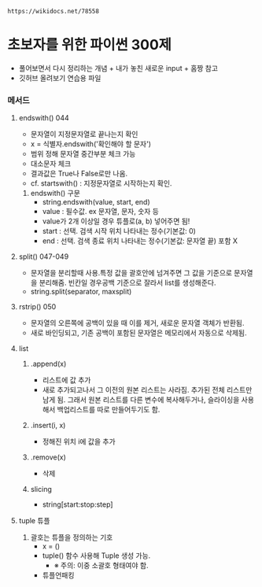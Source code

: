 `https://wikidocs.net/78558`

# 초보자를 위한 파이썬 300제
- 풀어보면서 다시 정리하는 개념 + 내가 놓친 새로운 input + 홈짱 참고
- 깃허브 올려보기 연습용 파일

### 메서드
1. endswith() 044
    - 문자열이 지정문자열로 끝나는지 확인
    - x = 식별자.endswith('확인해야 할 문자')
    - 범위 정해 문자열 중간부분 체크 가능
    - 대소문자 체크
    - 결과값은 True나 False로만 나옴.
    - cf. startswith() : 지정문자열로 시작하는지 확인.
  
    1) endswith() 구문
       - string.endswith(value, start, end) 
       - value : 필수값. ex 문자열, 문자, 숫자 등
       - value가 2개 이상일 경우 튜플로(a, b) 넣어주면 됨!
       - start : 선택. 검색 시작 위치 나타내는 정수(기본값: 0)
       - end : 선택. 검색 종료 위치 나타내는 정수(기본값: 문자열 끝) 포함 X
       
2. split() 047-049
   - 문자열을 분리할때 사용.특정 값을 괄호안에 넘겨주면 그 값을 기준으로 문자열을 분리해줌. 빈칸일 경우공백 기준으로 잘라서 list를 생성해준다.
   - string.split(separator, maxsplit)
  
3. rstrip() 050
   - 문자열의 오른쪽에 공백이 있을 때 이를 제거, 새로운 문자열 객체가 반환됨.
   - 새로 바인딩되고, 기존 공백이 포함된 문자열은 메모리에서 자동으로 삭제됨.


1. list
   1) .append(x)
      - 리스트에 값 추가
      - 새로 추가되고나서 그 이전의 원본 리스트는 사라짐. 추가된 전체 리스트만 남게 됨. 그래서 원본 리스트를 다른 변수에 복사해두거나, 슬라이싱을 사용해서 백업리스트를 따로 만들어두기도 함.
   
   1) .insert(i, x)
      - 정해진 위치 i에 값을 추가
   
   1) .remove(x)
      - 삭제
   1) slicing
      - string[start:stop:step]


1. tuple 튜플
   1) 괄호는 튜플을 정의하는 기호
      - x = ()
      - tuple() 함수 사용해 Tuple 생성 가능. 
         - ※ 주의: 이중 소괄호 형태여야 함. 
      - 튜플언패킹

